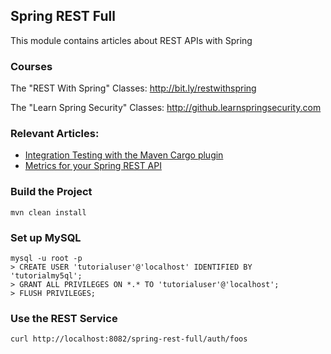 ## Spring REST Full

This module contains articles about REST APIs with Spring

### Courses

The "REST With Spring" Classes: http://bit.ly/restwithspring

The "Learn Spring Security" Classes: http://github.learnspringsecurity.com

### Relevant Articles: 
- [Integration Testing with the Maven Cargo plugin](https://www.baeldung.com/integration-testing-with-the-maven-cargo-plugin)
- [Metrics for your Spring REST API](https://www.baeldung.com/spring-rest-api-metrics)

### Build the Project
```
mvn clean install
```


### Set up MySQL
```
mysql -u root -p 
> CREATE USER 'tutorialuser'@'localhost' IDENTIFIED BY 'tutorialmy5ql';
> GRANT ALL PRIVILEGES ON *.* TO 'tutorialuser'@'localhost';
> FLUSH PRIVILEGES;
```


### Use the REST Service

```
curl http://localhost:8082/spring-rest-full/auth/foos
```
